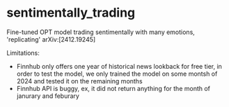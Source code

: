 # sentimentally_trading
Fine-tuned OPT model trading sentimentally with many emotions, 'replicating' arXiv:[2412.19245]

Limitations:
- Finnhub only offers one year of historical news lookback for free tier, in order to test the model, we only trained the model on some montsh of 2024 and tested it on the remaining months
- Finnhub API is buggy, ex, it did not return anything for the month of janurary and feburary 
